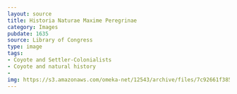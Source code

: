 ```yaml
---
layout: source
title: Historia Naturae Maxime Peregrinae
category: Images
pubdate: 1635
source: Library of Congress
type: image
tags:
- Coyote and Settler-Colonialists
- Coyote and natural history
- 
img: https://s3.amazonaws.com/omeka-net/12543/archive/files/7c92661f385039587462769e259fcc67.jpg?AWSAccessKeyId=AKIAI3ATG3OSQLO5HGKA&Expires=1439520275&Signature=NkdUUNIlSv1G5GufCJs4SaBOrtg%3D
---
```

